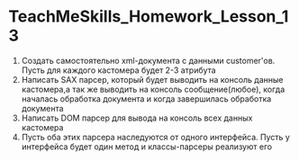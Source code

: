 # TeachMeSkills_Homework_Lesson_13
1. Создать самостоятельно xml-документа с данными customer'ов. Пусть для каждого кастомера будет 2-3 атрибута
2. Написать SAX парсер, который будет выводить на консоль данные кастомера,а так же выводить на консоль сообщение(любое), когда началась обработка документа и когда завершилась обработка документа
3. Написать DOM парсер для вывода на консоль всех данных кастомера
4. Пусть оба этих парсера наследуются от одного интерфейса. Пусть у интерфейса будет один метод и классы-парсеры реализуют его
